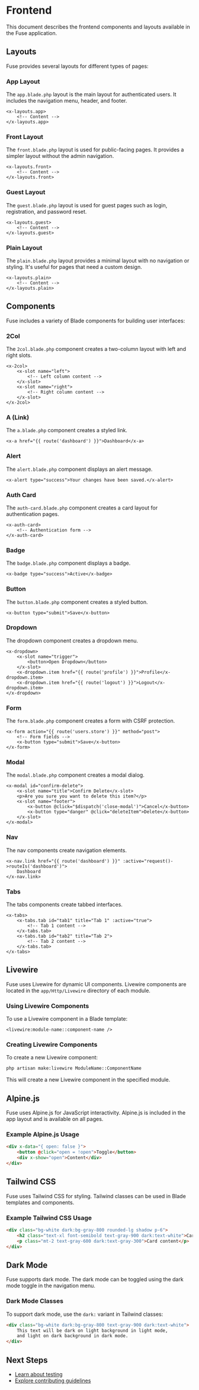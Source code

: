 # Frontend

This document describes the frontend components and layouts available in the Fuse application.

## Layouts

Fuse provides several layouts for different types of pages:

### App Layout

The `app.blade.php` layout is the main layout for authenticated users. It includes the navigation menu, header, and footer.

```blade
<x-layouts.app>
    <!-- Content -->
</x-layouts.app>
```

### Front Layout

The `front.blade.php` layout is used for public-facing pages. It provides a simpler layout without the admin navigation.

```blade
<x-layouts.front>
    <!-- Content -->
</x-layouts.front>
```

### Guest Layout

The `guest.blade.php` layout is used for guest pages such as login, registration, and password reset.

```blade
<x-layouts.guest>
    <!-- Content -->
</x-layouts.guest>
```

### Plain Layout

The `plain.blade.php` layout provides a minimal layout with no navigation or styling. It's useful for pages that need a custom design.

```blade
<x-layouts.plain>
    <!-- Content -->
</x-layouts.plain>
```

## Components

Fuse includes a variety of Blade components for building user interfaces:

### 2Col

The `2col.blade.php` component creates a two-column layout with left and right slots.

```blade
<x-2col>
    <x-slot name="left">
        <!-- Left column content -->
    </x-slot>
    <x-slot name="right">
        <!-- Right column content -->
    </x-slot>
</x-2col>
```

### A (Link)

The `a.blade.php` component creates a styled link.

```blade
<x-a href="{{ route('dashboard') }}">Dashboard</x-a>
```

### Alert

The `alert.blade.php` component displays an alert message.

```blade
<x-alert type="success">Your changes have been saved.</x-alert>
```

### Auth Card

The `auth-card.blade.php` component creates a card layout for authentication pages.

```blade
<x-auth-card>
    <!-- Authentication form -->
</x-auth-card>
```

### Badge

The `badge.blade.php` component displays a badge.

```blade
<x-badge type="success">Active</x-badge>
```

### Button

The `button.blade.php` component creates a styled button.

```blade
<x-button type="submit">Save</x-button>
```

### Dropdown

The dropdown component creates a dropdown menu.

```blade
<x-dropdown>
    <x-slot name="trigger">
        <button>Open Dropdown</button>
    </x-slot>
    <x-dropdown.item href="{{ route('profile') }}">Profile</x-dropdown.item>
    <x-dropdown.item href="{{ route('logout') }}">Logout</x-dropdown.item>
</x-dropdown>
```

### Form

The `form.blade.php` component creates a form with CSRF protection.

```blade
<x-form action="{{ route('users.store') }}" method="post">
    <!-- Form fields -->
    <x-button type="submit">Save</x-button>
</x-form>
```

### Modal

The `modal.blade.php` component creates a modal dialog.

```blade
<x-modal id="confirm-delete">
    <x-slot name="title">Confirm Delete</x-slot>
    <p>Are you sure you want to delete this item?</p>
    <x-slot name="footer">
        <x-button @click="$dispatch('close-modal')">Cancel</x-button>
        <x-button type="danger" @click="deleteItem">Delete</x-button>
    </x-slot>
</x-modal>
```

### Nav

The nav components create navigation elements.

```blade
<x-nav.link href="{{ route('dashboard') }}" :active="request()->routeIs('dashboard')">
    Dashboard
</x-nav.link>
```

### Tabs

The tabs components create tabbed interfaces.

```blade
<x-tabs>
    <x-tabs.tab id="tab1" title="Tab 1" :active="true">
        <!-- Tab 1 content -->
    </x-tabs.tab>
    <x-tabs.tab id="tab2" title="Tab 2">
        <!-- Tab 2 content -->
    </x-tabs.tab>
</x-tabs>
```

## Livewire

Fuse uses Livewire for dynamic UI components. Livewire components are located in the `app/Http/Livewire` directory of each module.

### Using Livewire Components

To use a Livewire component in a Blade template:

```blade
<livewire:module-name::component-name />
```

### Creating Livewire Components

To create a new Livewire component:

```bash
php artisan make:livewire ModuleName::ComponentName
```

This will create a new Livewire component in the specified module.

## Alpine.js

Fuse uses Alpine.js for JavaScript interactivity. Alpine.js is included in the app layout and is available on all pages.

### Example Alpine.js Usage

```html
<div x-data="{ open: false }">
    <button @click="open = !open">Toggle</button>
    <div x-show="open">Content</div>
</div>
```

## Tailwind CSS

Fuse uses Tailwind CSS for styling. Tailwind classes can be used in Blade templates and components.

### Example Tailwind CSS Usage

```html
<div class="bg-white dark:bg-gray-800 rounded-lg shadow p-6">
    <h2 class="text-xl font-semibold text-gray-900 dark:text-white">Card Title</h2>
    <p class="mt-2 text-gray-600 dark:text-gray-300">Card content</p>
</div>
```

## Dark Mode

Fuse supports dark mode. The dark mode can be toggled using the dark mode toggle in the navigation menu.

### Dark Mode Classes

To support dark mode, use the `dark:` variant in Tailwind classes:

```html
<div class="bg-white dark:bg-gray-800 text-gray-900 dark:text-white">
    This text will be dark on light background in light mode,
    and light on dark background in dark mode.
</div>
```

## Next Steps

- [Learn about testing](testing.md)
- [Explore contributing guidelines](contributing.md)
